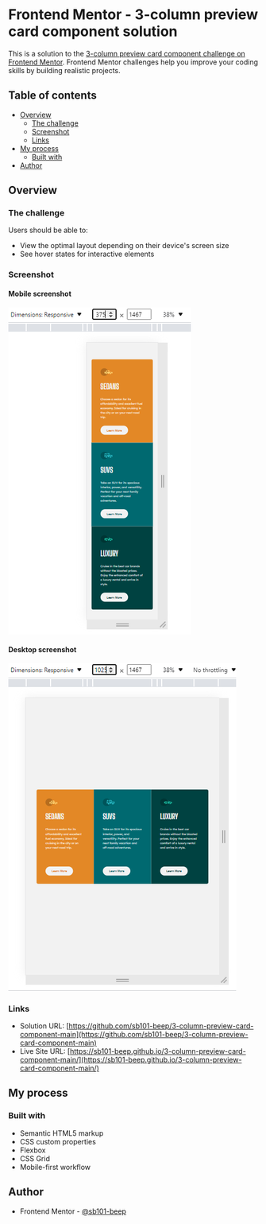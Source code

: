 # Frontend Mentor - 3-column preview card component solution

This is a solution to the [3-column preview card component challenge on Frontend Mentor](https://www.frontendmentor.io/challenges/3column-preview-card-component-pH92eAR2-). Frontend Mentor challenges help you improve your coding skills by building realistic projects. 

## Table of contents

- [Overview](#overview)
  - [The challenge](#the-challenge)
  - [Screenshot](#screenshot)
  - [Links](#links)
- [My process](#my-process)
  - [Built with](#built-with)
- [Author](#author)

## Overview

### The challenge

Users should be able to:

- View the optimal layout depending on their device's screen size
- See hover states for interactive elements

### Screenshot

#### Mobile screenshot

![](./images/mobilescreenshot.png)

#### Desktop screenshot

![](./images/desktopscreenshot.png)

### Links

- Solution URL: [https://github.com/sb101-beep/3-column-preview-card-component-main](https://github.com/sb101-beep/3-column-preview-card-component-main)
- Live Site URL: [https://sb101-beep.github.io/3-column-preview-card-component-main/](https://sb101-beep.github.io/3-column-preview-card-component-main/)

## My process

### Built with

- Semantic HTML5 markup
- CSS custom properties
- Flexbox
- CSS Grid
- Mobile-first workflow

## Author

- Frontend Mentor - [@sb101-beep](https://www.frontendmentor.io/profile/sb101-beep)
